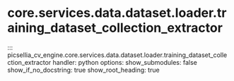 # core.services.data.dataset.loader.training_dataset_collection_extractor

::: picsellia_cv_engine.core.services.data.dataset.loader.training_dataset_collection_extractor
    handler: python
    options:
        show_submodules: false
        show_if_no_docstring: true
        show_root_heading: true
